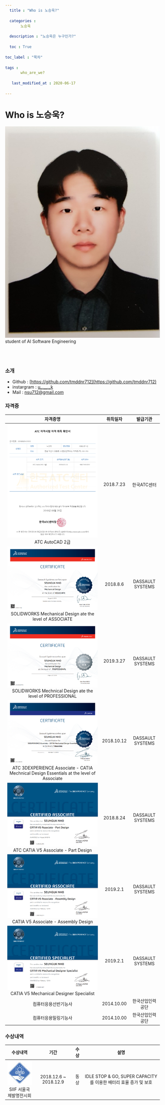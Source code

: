 ```yaml
---
  title : "Who is 노승욱?" 

  categories : 
       노승욱
   
  description : "노승욱은 누구인가?"

  toc : True

toc_label : "목차"

tags : 
       who_are_we?

   last_modified_at : 2020-06-17

---
```


# Who is 노승욱?
![](https://github.com/tmddnr712/bootstrap/blob/master/%EB%85%B8%EC%8A%B9%EC%9A%B1.png?raw=true)
<br/>
student of AI Software Engineering <br/>
<br/>
<br/>
<br/>

### 소개

* Github : [https://github.com/tmddnr712](https://github.com/tmddnr712)
* instargram : [u_.__._k](https://www.instagram.com/u_.__._k/)
* Mail : nsu712@gmail.com

### 자격증

| 자격증명 | 취득일자  | 발급기관 |
| :---------:|:---------:|:---------:|
|![](https://github.com/tmddnr712/bootstrap/blob/master/%EC%BA%90%EB%93%9C.PNG?raw=true)<br/>ATC AutoCAD 2급  | 2018.7.23    | 한국ATC센터  |
|![](https://github.com/tmddnr712/bootstrap/blob/master/SOLIDWORKS%20Mechanical%20Design%20ate%20the%20level%20of%20ASSOCIATE.PNG?raw=true)<br/>SOLIDWORKS Mechanical Design ate the level of ASSOCIATE  | 2018.8.6   | DASSAULT SYSTEMS |
|![](https://github.com/tmddnr712/bootstrap/blob/master/SOLIDWORKS%20Mechnical%20Design%20ate%20the%20level%20of%20PROFESSIONAL.PNG?raw=true)<br/>SOLIDWORKS Mechnical Design ate the level of PROFESSIONAL  | 2019.3.27    | DASSAULT SYSTEMS  |
|![](https://github.com/tmddnr712/bootstrap/blob/master/3DEXPERIENCE%20Associate%20-%20CATIA%20Mechnical%20Design%20Essentials%20at%20the%20level%20of%20Associate.PNG?raw=true)<br/>ATC 3DEXPERIENCE Associate - CATIA Mechnical Design Essentials at the level of Associate  | 2018.10.12    | DASSAULT SYSTEMS  |
|![](https://github.com/tmddnr712/bootstrap/blob/master/CATIA%20V5%20Associate%20-%20Part%20Design.PNG?raw=true)<br/>ATC CATIA V5 Associate - Part Design  | 2018.8.24    | DASSAULT SYSTEMS  |
|![](https://github.com/tmddnr712/bootstrap/blob/master/CATIA%20V5%20Associate%20-%20Assembly%20Design.PNG?raw=true)<br/>CATIA V5 Associate - Assembly Design  | 2019.2.1    | DASSAULT SYSTEMS  |
|![](https://github.com/tmddnr712/bootstrap/blob/master/CATIA%20V5%20Mechanical%20Designer%20Specialist.PNG?raw=true)<br/>CATIA V5 Mechanical Designer Specialist  | 2019.2.1    | DASSAULT SYSTEMS  |
| 컴퓨터응용선반기능사  | 2014.10.00    | 한국산업인력공단  |
| 컴퓨터응용밀링기능사  | 2014.10.00    | 한국산업인력공단  |

### 수상내역 

| 수상내역 | 기간  |수상 | 설명 |
| :---------:|:---------:|:-----------------------------:|:---------:|
|![](https://github.com/tmddnr712/bootstrap/blob/master/%EC%84%9C%EC%9A%B8%EA%B5%AD%EC%A0%9C%EB%B0%9C%EB%AA%85%EC%A0%84%EC%8B%9C%ED%9A%8C.PNG?raw=true)<br/>SIIF 서울국제발명전시회|2018.12.6 ~ 2018.12.9 |동상|IDLE STOP & GO, SUPER CAPACITY를 이용한 배터리 효율 증가 및 보호|
